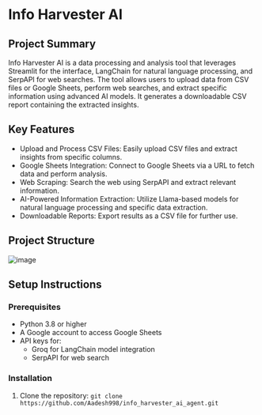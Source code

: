 # Info Harvester AI

## Project Summary
Info Harvester AI is a data processing and analysis tool that leverages Streamlit for the interface, LangChain for natural language processing, and SerpAPI for web searches. The tool allows users to upload data from CSV files or Google Sheets, perform web searches, and extract specific information using advanced AI models. It generates a downloadable CSV report containing the extracted insights.

## Key Features
* Upload and Process CSV Files: Easily upload CSV files and extract insights from specific columns.
* Google Sheets Integration: Connect to Google Sheets via a URL to fetch data and perform analysis.
* Web Scraping: Search the web using SerpAPI and extract relevant information.
* AI-Powered Information Extraction: Utilize Llama-based models for natural language processing and specific data extraction.
* Downloadable Reports: Export results as a CSV file for further use.

## Project Structure

![image](https://github.com/user-attachments/assets/c0ae1258-340e-43d4-b869-422f76e41800)

## Setup Instructions
### Prerequisites
* Python 3.8 or higher
* A Google account to access Google Sheets
* API keys for:
  * Groq for LangChain model integration
  * SerpAPI for web search
 
### Installation
1. Clone the repository:
   ```git clone https://github.com/Aadesh998/info_harvester_ai_agent.git```
